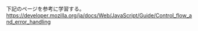 下記のページを参考に学習する。<br>
https://developer.mozilla.org/ja/docs/Web/JavaScript/Guide/Control_flow_and_error_handling